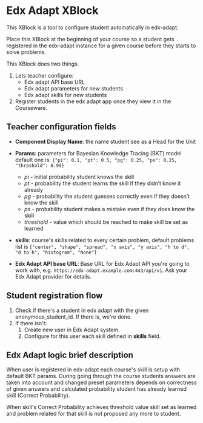 # Edx Adapt XBlock

This XBlock is a tool to configure student automatically in edx-adapt.

Place this XBlock at the beginning of your course so a student gets registered in the edx-adapt instance for a given course before they starts to solve problems.

This XBlock does two things.

1. Lets teacher configure:
    * Edx adapt API base URL
    * Edx adapt parameters for new students
    * Edx adapt skills for new students
2. Register students in the edx adapt app once they view it in the Courseware.

## Teacher configuration fields

- **Component Display Name**: the name student see as a Head for the Unit
- **Params**: parameters for Bayesian Knowledge Tracing (BKT) model default one is:
`{"pi": 0.1, "pt": 0.5, "pg": 0.25, "ps": 0.25, "threshold": 0.99}`
  * *pi* - initial probability student knows the skill
  * *pt* - probability the student learns the skill if they didn’t know it already
  * *pg* - probability the student guesses correctly even if they doesn’t know the skill
  * *ps* - probability student makes a mistake even if they does know the skill
  * *threshold* - value which should be reached to make skill be set as learned

- **skills**: course's skills related to every certain problem, default problems list is `["center", "shape", "spread", "x axis", "y axis", "h to d", "d to h", "histogram", "None"]`
- **Edx Adapt API base URL**: Base URL for Edx Adapt API you're going to work with, e.g. `https://edx-adapt.example.com:443/api/v1`. Ask your Edx Adapt provider for details.

## Student registration flow

1. Check if there's a student in edx adapt with the given anonymous_student_id. If there is, we're done.
2. If there isn't:
    1. Create new user in Edx Adapt system.
    2. Configure for this user each skill defined in **skills** field.

## Edx Adapt logic brief description

When user is registered in edx-adapt each course's skill is setup with default BKT params. During going through the course students answers are taken into account and changed preset parameters depends on correctness of given answers and calculated probability student has already learned skill (Correct Probability).

When skill's Correct Probability achieves threshold value skill set as learned and problem related for that skill is not proposed any more to student.
